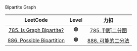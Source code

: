 Bipartite Graph

|                                     LeetCode                                     | Level |                                力扣                                 |
|:--------------------------------------------------------------------------------:|:-----:|:-----------------------------------------------------------------:|
|  [785. Is Graph Bipartite?](https://leetcode.com/problems/is-graph-bipartite/)   |  🟠   |  [785. 判断二分图](https://leetcode.cn/problems/is-graph-bipartite/)   |
| [886. Possible Bipartition](https://leetcode.com/problems/possible-bipartition/) |  🟠   | [886. 可能的二分法](https://leetcode.cn/problems/possible-bipartition/) |
